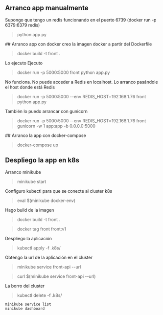 ## Arranco app manualmente
Supongo que tengo un redis funcionando en el puerto 6739 (docker run -p 6379:6379 redis)
> python app.py

## Arranco app con docker
creo la imagen docker a partir del Dockerfile
> docker build -t front .

Lo ejecuto Ejecuto
> docker run -p 5000:5000 front python app.py

No funciona. No puede acceder a Redis en localhost. Lo arranco pasándole el host donde está Redis

> docker run -p 5000:5000 --env REDIS_HOST=192.168.1.76 front python app.py

También lo puedo arrancar con gunicorn
> docker run -p 5000:5000 --env REDIS_HOST=192.168.1.76 front gunicorn -w 1 app:app -b 0.0.0.0:5000

## Arranco la app con docker-compose

> docker-compose up

## Despliego la app en k8s

Arranco minikube
> minikube start

Configuro kubectl para que se conecte al cluster k8s
> eval $(minikube docker-env)

Hago build de la imagen 

> docker build -t front .

> docker tag front front:v1

Despliego la aplicación
> kubectl apply -f .k8s/

Obtengo la url de la aplicación en el cluster
> minikube service front-api --url

> curl $(minikube service front-api --url)

La borro del cluster
> kubectl delete -f .k8s/ 

```
minikube service list
minikube dashboard
```